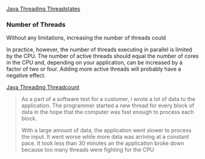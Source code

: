 

[Java Threading Threadstates](Java_Threading_Threadstates.png)


### Number of Threads

Without any limitations, increasing the number of threads could


In practice, however, the number of threads executing in parallel
is limited by the CPU. The number of active threads should equal
the number of cores in the CPU and, depending on your application,
can be increased by a factor of two or four. Adding more active
threads will probably have a negative effect.

[Java Threading Threadcount](Java_Threading_Threadcount.png)

> As a part of a software test for a customer, i wrote a lot
> of data to the application. The programmer started a new
> thread for every block of data in the hope that the
> computer was fast enough to process each block.
>
> With a large amount of data, the application went slower
> to process the input. It went worse while more data was
> arriving at a constant pace. It took less than 30 minutes
> an the application broke down because too many threads
> were fighting for the CPU  

